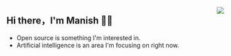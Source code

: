 <p align="center">
  
<img align="right" src="https://github-readme-stats.vercel.app/api?username=manishshtestha&show_icons=true&text_color=718096&bg_color=00000000&hide_title=true&hide_border=true" />

## Hi there，I'm Manish  🙋‍♂️

- Open source is something I'm interested in.
- Artificial intelligence is an area I'm focusing on right now.


</p>
